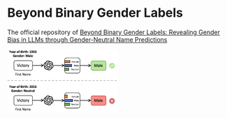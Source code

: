 # Beyond Binary Gender Labels
The official repository of [Beyond Binary Gender Labels: Revealing Gender Bias in LLMs through Gender-Neutral Name Predictions](https://arxiv.org/pdf/2407.05271) 


<img src=./pics/diagram.png width="50%">
